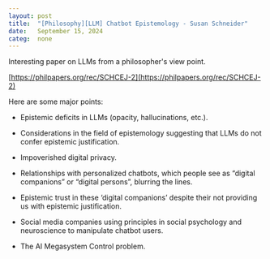 ```yaml
---
layout: post
title:  "[Philosophy][LLM] Chatbot Epistemology - Susan Schneider"
date:   September 15, 2024
categ:  none
---
```






Interesting paper on LLMs from a philosopher's view point.



[https://philpapers.org/rec/SCHCEJ-2](https://philpapers.org/rec/SCHCEJ-2)



Here are some major points:

* Epistemic deficits in LLMs (opacity, hallucinations, etc.).

* Considerations in the field of epistemology suggesting that LLMs do not confer epistemic justification.

* Impoverished digital privacy.

* Relationships with personalized chatbots, which people see as “digital companions” or “digital persons”, blurring the lines.

* Epistemic trust in these ‘digital companions’ despite their not providing us with epistemic justification.

* Social media companies using principles in social psychology and neuroscience to manipulate chatbot users.

* The AI Megasystem Control problem.

 

